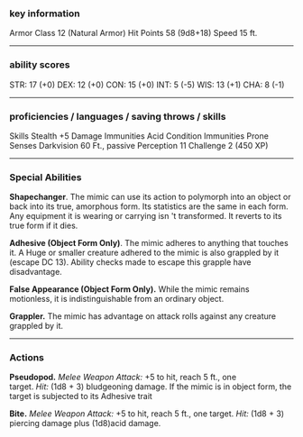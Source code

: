 ### key information

Armor Class 12 (Natural Armor)
Hit Points 58 (9d8+18)
Speed 15 ft.

---
### ability scores

STR: 17 (+0) 
DEX: 12 (+0)
CON: 15 (+0)
INT: 5 (-5)
WIS: 13 (+1)
CHA: 8 (-1)

---
### proficiencies / languages / saving throws / skills

Skills Stealth +5
Damage Immunities Acid
Condition Immunities Prone
Senses Darkvision 60 Ft., passive Perception 11
Challenge 2 (450 XP)

---
### Special Abilities

**Shapechanger**. The mimic can use its action to polymorph into an object or back into its true, amorphous form. Its statistics are the same in each form. Any equipment it is wearing or carrying isn 't transformed. It reverts to its true form if it dies.

**Adhesive (Object Form Only)**. The mimic adheres to anything that touches it. A Huge or smaller creature adhered to the mimic is also grappled by it (escape DC 13). Ability checks made to escape this grapple have disadvantage.

**False Appearance (Object Form Only).** While the mimic remains motionless, it is indistinguishable from an ordinary object.

**Grappler.** The mimic has advantage on attack rolls against any creature grappled by it.

---
### Actions

**Pseudopod.** _Melee Weapon Attack:_ +5 to hit, reach 5 ft., one target. _Hit:_ (1d8 + 3) bludgeoning damage. If the mimic is in object form, the target is subjected to its Adhesive trait

**Bite.** _Melee Weapon Attack:_ +5 to hit, reach 5 ft., one target. _Hit:_ (1d8 + 3) piercing damage plus (1d8)acid damage.
